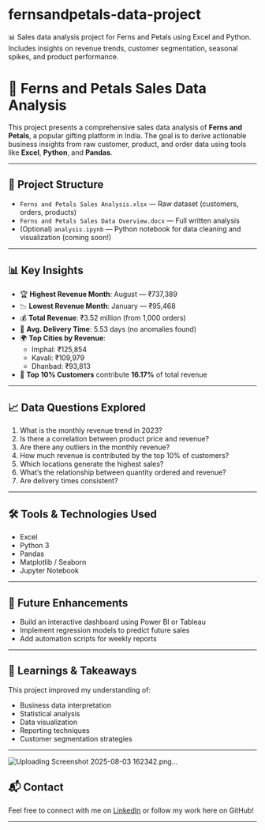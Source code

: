 # fernsandpetals-data-project
📊 Sales data analysis project for Ferns and Petals using Excel and Python. Includes insights on revenue trends, customer segmentation, seasonal spikes, and product performance.
  # 🌸 Ferns and Petals Sales Data Analysis

This project presents a comprehensive sales data analysis of **Ferns and Petals**, a popular gifting platform in India. The goal is to derive actionable business insights from raw customer, product, and order data using tools like **Excel**, **Python**, and **Pandas**.

---

## 📁 Project Structure

- `Ferns and Petals Sales Analysis.xlsx` — Raw dataset (customers, orders, products)
- `Ferns and Petals Sales Data Overview.docx` — Full written analysis
- (Optional) `analysis.ipynb` — Python notebook for data cleaning and visualization (coming soon!)

---

## 📊 Key Insights

- 🏆 **Highest Revenue Month**: August — ₹737,389
- 📉 **Lowest Revenue Month**: January — ₹95,468
- 💰 **Total Revenue**: ₹3.52 million (from 1,000 orders)
- 🔄 **Avg. Delivery Time**: 5.53 days (no anomalies found)
- 🌍 **Top Cities by Revenue**:
  - Imphal: ₹125,854  
  - Kavali: ₹109,979  
  - Dhanbad: ₹93,813  
- 👥 **Top 10% Customers** contribute **16.17%** of total revenue

---

## 📈 Data Questions Explored

1. What is the monthly revenue trend in 2023?
2. Is there a correlation between product price and revenue?
3. Are there any outliers in the monthly revenue?
4. How much revenue is contributed by the top 10% of customers?
5. Which locations generate the highest sales?
6. What’s the relationship between quantity ordered and revenue?
7. Are delivery times consistent?

---

## 🛠️ Tools & Technologies Used

- Excel
- Python 3
- Pandas
- Matplotlib / Seaborn
- Jupyter Notebook

---

## 📌 Future Enhancements

- Build an interactive dashboard using Power BI or Tableau
- Implement regression models to predict future sales
- Add automation scripts for weekly reports

---

## 🧠 Learnings & Takeaways

This project improved my understanding of:
- Business data interpretation
- Statistical analysis
- Data visualization
- Reporting techniques
- Customer segmentation strategies

---
![Uploading Screenshot 2025-08-03 162342.png…]()



## 📬 Contact

Feel free to connect with me on [LinkedIn](www.linkedin.com/in/murali-krishna-suddapalli-75014a24b) or follow my work here on GitHub!

---

